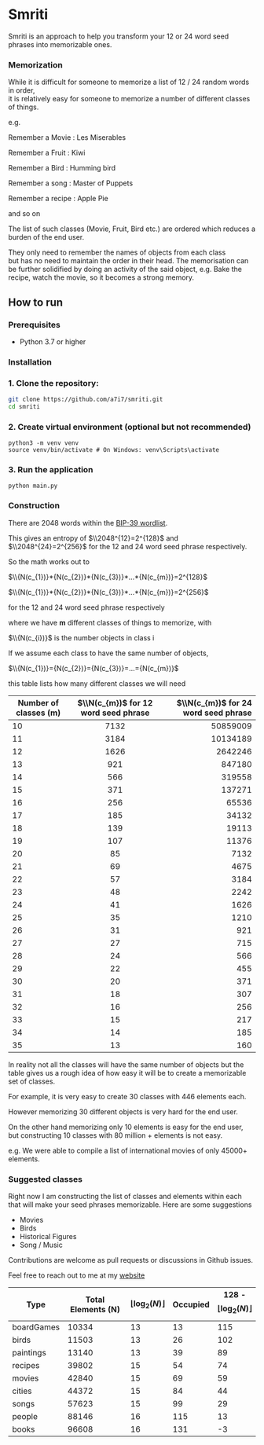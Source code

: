 # Smriti

Smriti is an approach to help you transform your 12 or 24 word seed phrases into memorizable ones.

### Memorization

While it is difficult for someone to memorize a list of 12 / 24 random words in order,<br> it is relatively easy for someone to memorize a number of different classes of things.

e.g.

Remember a Movie : Les Miserables

Remember a Fruit : Kiwi

Remember a Bird : Humming bird

Remember a song : Master of Puppets

Remember a recipe : Apple Pie

and so on

The list of such classes (Movie, Fruit, Bird etc.) are ordered which reduces a <br> burden of the end user.

They only need to remember the names of objects from each class <br> but has no need to maintain the order in their head.
The memorisation can be further solidified by doing an activity of the said object, e.g. Bake the recipe, watch the movie, so it becomes a strong memory.

## How to run

### Prerequisites

- Python 3.7 or higher

### Installation

### 1. Clone the repository:

```bash
git clone https://github.com/a7i7/smriti.git
cd smriti
```

### 2. Create virtual environment (optional but not recommended)

```
python3 -m venv venv
source venv/bin/activate # On Windows: venv\Scripts\activate
```

### 3. Run the application

```
python main.py
```

### Construction

There are 2048 words within the [BIP-39 wordlist](https://github.com/bitcoin/bips/blob/master/bip-0039/english.txt).

This gives an entropy of $`\\2048^{12}=2^{128}`$ and $`\\2048^{24}=2^{256}`$ for the 12 and 24 word seed phrase respectively.

So the math works out to

$`\\{N(c_{1})}*{N(c_{2})}*{N(c_{3})}*...*{N(c_{m})}=2^{128}`$

$`\\{N(c_{1})}*{N(c_{2})}*{N(c_{3})}*...*{N(c_{m})}=2^{256}`$

for the 12 and 24 word seed phrase respectively

where we have <b>m</b> different classes of things to memorize, with

$`\\{N(c_{i})}`$ is the number objects in class i

If we assume each class to have the same number of objects, <br>

$`\\{N(c_{1})}={N(c_{2})}={N(c_{3})}=...={N(c_{m})}`$

this table lists how many different classes we will need

| Number of classes (m) | $`\\N(c_{m})`$ for 12 word seed phrase | $`\\N(c_{m})`$ for 24 word seed phrase |
| --------------------- | :------------------------------------: | -------------------------------------: |
| 10                    |                  7132                  |                               50859009 |
| 11                    |                  3184                  |                               10134189 |
| 12                    |                  1626                  |                                2642246 |
| 13                    |                  921                   |                                 847180 |
| 14                    |                  566                   |                                 319558 |
| 15                    |                  371                   |                                 137271 |
| 16                    |                  256                   |                                  65536 |
| 17                    |                  185                   |                                  34132 |
| 18                    |                  139                   |                                  19113 |
| 19                    |                  107                   |                                  11376 |
| 20                    |                   85                   |                                   7132 |
| 21                    |                   69                   |                                   4675 |
| 22                    |                   57                   |                                   3184 |
| 23                    |                   48                   |                                   2242 |
| 24                    |                   41                   |                                   1626 |
| 25                    |                   35                   |                                   1210 |
| 26                    |                   31                   |                                    921 |
| 27                    |                   27                   |                                    715 |
| 28                    |                   24                   |                                    566 |
| 29                    |                   22                   |                                    455 |
| 30                    |                   20                   |                                    371 |
| 31                    |                   18                   |                                    307 |
| 32                    |                   16                   |                                    256 |
| 33                    |                   15                   |                                    217 |
| 34                    |                   14                   |                                    185 |
| 35                    |                   13                   |                                    160 |

In reality not all the classes will have the same number of objects but the table gives us a rough idea of how easy it will be to create a memorizable set of classes.

For example, it is very easy to create 30 classes with 446 elements each.

However memorizing 30 different objects is very hard for the end user.

On the other hand memorizing only 10 elements is easy for the end user, <br> but constructing 10 classes with 80 million + elements is not easy.

e.g. We were able to compile a list of international movies of only 45000+ elements.

### Suggested classes

Right now I am constructing the list of classes and elements within each that will make your seed phrases memorizable.
Here are some suggestions

- Movies
- Birds
- Historical Figures
- Song / Music

Contributions are welcome as pull requests or discussions in Github issues.

Feel free to reach out to me at my [website](www.afifahmed.com)

| Type       | Total Elements (N) | $$\lfloor \log_2(N) \rfloor$$ | Occupied | 128 - $$\lfloor \log_2(N) \rfloor$$ |
| ---------- | ------------------ | ----------------------------- | -------- | ----------------------------------- |
| boardGames | 10334              | 13                            | 13       | 115                                 |
| birds      | 11503              | 13                            | 26       | 102                                 |
| paintings  | 13140              | 13                            | 39       | 89                                  |
| recipes    | 39802              | 15                            | 54       | 74                                  |
| movies     | 42840              | 15                            | 69       | 59                                  |
| cities     | 44372              | 15                            | 84       | 44                                  |
| songs      | 57623              | 15                            | 99       | 29                                  |
| people     | 88146              | 16                            | 115      | 13                                  |
| books      | 96608              | 16                            | 131      | -3                                  |
